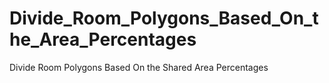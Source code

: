 # Divide_Room_Polygons_Based_On_the_Area_Percentages
Divide Room Polygons Based On the Shared Area Percentages
